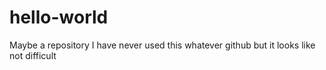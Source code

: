 # hello-world
Maybe a repository
I have never used this whatever github
but it looks like not difficult
